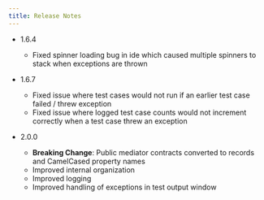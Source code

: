 ```yaml
---
title: Release Notes
---
```


 - 1.6.4
	- Fixed spinner loading bug in ide which caused multiple spinners to stack when exceptions are thrown

 - 1.6.7
	- Fixed issue where test cases would not run if an earlier test case failed / threw exception
	- Fixed issue where logged test case counts would not increment correctly when a test case threw an exception

- 2.0.0
	- **Breaking Change**: Public mediator contracts converted to records and CamelCased property names
	- Improved internal organization
	- Improved logging
	- Improved handling of exceptions in test output window